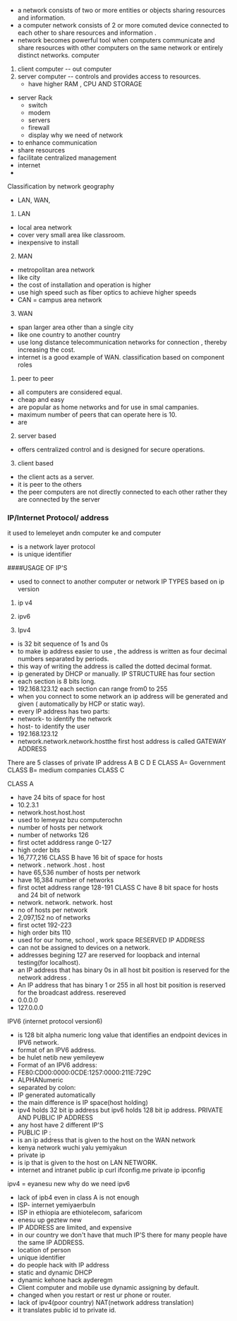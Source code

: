 - a network consists of two or more entities or objects sharing resources and information.
- a computer network consists of 2 or more comuted device connected to each other to share resources and information .
- network becomes powerful tool when computers communicate and share resources with other computers on the same network or entirely distinct networks.
computer
1. client computer
-- out computer 
3. server computer
-- controls and provides access to resources.
   - have higher RAM , CPU AND STORAGE
- server Rack
   - switch 
   - modem
   - servers 
   - firewall
   - display
why we need of network
- to enhance communication
- share resources 
- facilitate centralized management
- internet
- 
Classification by network geography
- LAN, WAN, 

1. LAN
- local area network
- cover very small area like classroom.
- inexpensive to install 
2. MAN
- metropolitan area network 
- like city 
- the cost of installation and operation is higher
- use high speed such as fiber optics to achieve higher speeds
- CAN = campus area network 
3. WAN
- span larger area other than a single city 
- like one country to another country
- use long distance telecommunication networks for connection , thereby increasing the cost.
- internet is a good example of WAN.
classification based on component roles
1. peer to peer
 - all computers are considered equal.
 - cheap and easy 
 - are popular as home networks and for use in smal campanies.
 - maximum number of peers that can operate here is 10.
 - are
2. server based 
- offers centralized control and is designed for secure operations.
3. client based
- the client acts as a server.
- it is peer to the others 
- the peer computers are not directly connected to each other rather they are connected by the server
### IP/Internet Protocol/ address
it used to lemeleyet andn computer ke and computer
- is a network layer protocol
- is unique identifier

####USAGE OF IP'S 
- used to connect to another computer or network
IP TYPES
based on ip version
1. ip v4
2. ipv6

1. Ipv4
- is 32 bit sequence of 1s and 0s
- to make ip address easier to use , the address is written as four decimal numbers separated by periods.
- this way of writing the address is called the dotted decimal format.
- ip generated by DHCP or manually.
IP STRUCTURE
has four section
- each section is 8 bits long.
- 192.168.123.12 
each section can range from0 to 255
- when you connect to some network an ip address will be generated and given ( automatically by HCP or static way).
- every IP address has two parts:
- network- to identify the network
- host- to identify the user
- 192.168.123.12
- network.network.network.hostthe first host address is called GATEWAY ADDRESS

There are 5 classes of private IP address A B C D E
CLASS A= Government
CLASS B= medium companies
CLASS C 

CLASS A
- have 24 bits of space for host 
- 10.2.3.1
- network.host.host.host
- used to lemeyaz bzu computerochn 
- number of hosts per network
- number of networks 126
- first octet adddress range 0-127
- high order bits 
- 16,777,216
CLASS B
have 16 bit of space for hosts
- network . network .host . host
- have 65,536 number of hosts per network
- have 16,384 number of networks
- first octet address range 128-191
CLASS C
have 8 bit space for hosts and 24 bit of network
- network. network. network. host
- no of hosts per network
- 2,097,152 no of networks
- first octet 192-223
- high order bits 110
- used for our home, school , work space
RESERVED IP ADDRESS
- can not be assigned to devices on a network.
- addresses begining 127 are reserved for loopback and internal testing(for localhost).
- an IP address that has binary 0s in all host bit position is reserved for the network address . 
- An IP address that has binary 1 or 255 in all host bit position is reserved for the broadcast address.
resereved
- 0.0.0.0
- 127.0.0.0

IPV6 (internet protocol version6)
- is 128 bit alpha numeric long value that identifies an endpoint devices in IPV6 network.
- format of an IPV6 address.
- be hulet netib new yemileyew
- Format of an IPV6 address:
- FE80:CD00:0000:0CDE:1257:0000:211E:729C
- ALPHANumeric
- separated by colon:
- IP generated automatically
- the main difference is IP space(host holding)
- ipv4 holds 32 bit ip address but ipv6 holds 128 bit ip address.
PRIVATE AND PUBLIC IP ADDRESS
- any host have 2 different IP'S
- PUBLIC IP :
- is an ip address that is given to the host on the WAN network
- kenya network wuchi yalu yemiyakun 
- private ip 
- is ip that is given to the host on LAN NETWORK.
- internet and intranet
public ip 
curl ifconfig.me
private ip 
ipconfig

ipv4 = eyanesu new 
why do we need ipv6
- lack of ipb4 even in class A is not enough
- ISP- internet yemiyaerbuln 
- ISP in ethiopia are ethiotelecom, safaricom
- enesu up geztew new
- IP ADDRESS are limited, and expensive
- in our country we don't have that much IP'S there for many people have the same IP ADDRESS.
- location of person 
- unique identifier
- do people hack with IP address
- static and dynamic DHCP
- dynamic kehone hack ayderegm
- Client computer and mobile use dynamic assigning by default.
- changed when you restart or rest ur phone or router.
- lack of ipv4(poor country)
NAT(network address translation)
- it translates public id to private id. 

